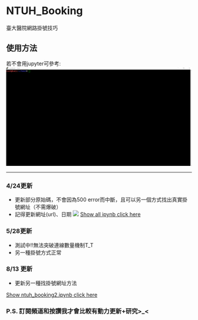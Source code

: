 # NTUH_Booking
臺大醫院網路掛號技巧

## 使用方法
若不會用jupyter可參考:
![](ntuh_booking.gif)

---

### 4/24更新
- 更新部分原始碼，不會因為500 error而中斷，且可以另一個方式找出真實掛號網址（不需爆破）
- 記得更新網址(url)、日期
![](https://i.imgur.com/laweKIr.png)
[Show all ipynb click here](https://nbviewer.jupyter.org/github/a05110511t/NTUH_Booking/blob/master/ntuh_booking.ipynb)

### 5/28更新 
- 測試中!!無法突破連線數量機制T_T
- 另一種掛號方式正常

### 8/13 更新
- 更新另一種找掛號網址方法

[Show ntuh_booking2.ipynb click here](https://nbviewer.jupyter.org/github/a05110511t/NTUH_Booking/blob/master/ntuh_booking2.ipynb)

### P.S. 訂閱頻道和按讚我才會比較有動力更新+研究>_< 
